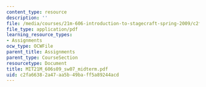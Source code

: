 ```yaml
---
content_type: resource
description: ''
file: /media/courses/21m-606-introduction-to-stagecraft-spring-2009/c2fa66382a47aa5b49baff5a89244acd_MIT21M_606s09_sw07_midterm.pdf
file_type: application/pdf
learning_resource_types:
- Assignments
ocw_type: OCWFile
parent_title: Assignments
parent_type: CourseSection
resourcetype: Document
title: MIT21M_606s09_sw07_midterm.pdf
uid: c2fa6638-2a47-aa5b-49ba-ff5a89244acd
---
```

